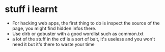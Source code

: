 # stuff i learnt

- For hacking web apps, the first thing to do is inspect the source of the page, you might find hidden infos there.
- Use dirb or gobuster with a good wordlist such as common.txt
- a lot of the stuff in the ctf is a sort of bait, it's useless and you won't need it but it's there to waste your time
